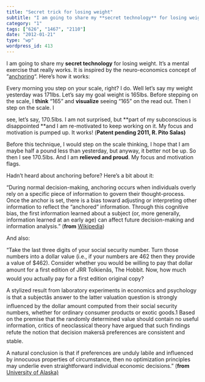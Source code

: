 ```yaml
---
title: "Secret trick for losing weight"
subtitle: "I am going to share my **secret technology** for losing weight. It’s a mental exercise that really w..."
category: "1"
tags: ["626", "1467", "2110"]
date: "2012-01-21"
type: "wp"
wordpress_id: 413
---
```

I am going to share my **secret technology** for losing weight. It’s a mental exercise that really works. It is inspired by the neuro-economics concept of “[anchoring](http://en.wikipedia.org/wiki/Anchoring)“. Here’s how it works:

Every morning you step on your scale, right? I do. Well let’s say my weight yesterday was 171lbs. Let’s say my goal weight is 165lbs. Before stepping on the scale, I **think** “165” and **visualize** seeing “165” on the read out. Then I step on the scale. I

see, let’s say, 170.5lbs. I am not surprised, but **part of my subconscious is disappointed **and I am re-motivated to keep working on it. My focus and motivation is pumped up. It works! (**Patent pending 2011, R. Pito Salas)**

Before this technique, I would step on the scale thinking, I hope that I am maybe half a pound less than yesterday, but anyway, it better not be up. So then I see 170.5lbs. And I am **relieved and proud**. My focus and motivation flags.

Hadn’t heard about anchoring before? Here’s a bit about it:

> 
“During normal decision-making, anchoring occurs when individuals overly rely on a specific piece of information to govern their thought-process. Once the anchor is set, there is a bias toward adjusting or interpreting other information to reflect the “anchored” information. Through this cognitive bias, the first information learned about a subject (or, more generally, information learned at an early age) can affect future decision-making and information analysis.” (**from** [Wikipedia](http://en.wikipedia.org/wiki/Anchoring))

And also:

> 
“Take the last three digits of your social security number. Turn those numbers into a dollar value (i.e., if your numbers are 462 then they provide a value of $462). Consider whether you would be willing to pay that dollar amount for a first edition of JRR Tolkienâs, The Hobbit. Now, how much would you actually pay for a first edition original copy?

A stylized result from laboratory experiments in economics and psychology is that a subjectâs answer to the latter valuation question is strongly influenced by the dollar amount computed from their social security numbers, whether for ordinary consumer products or exotic goods.1 Based on the premise that the randomly determined value should contain no useful information, critics of neoclassical theory have argued that such findings refute the notion that decision makersâ preferences are consistent and stable.

A natural conclusion is that if preferences are unduly labile and influenced by innocuous properties of circumstance, then no optimization principles may underlie even straightforward individual economic decisions.” (**from** [University of Alaska)](http://www.econpapers.uaa.alaska.edu/RePEC/ala/wpaper/ALA201102.pdf)
